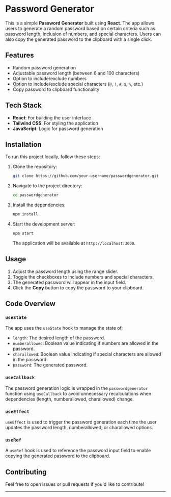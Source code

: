 # Password Generator

This is a simple **Password Generator** built using **React**. The app allows users to generate a random password based on certain criteria such as password length, inclusion of numbers, and special characters. Users can also copy the generated password to the clipboard with a single click.

## Features

- Random password generation
- Adjustable password length (between 6 and 100 characters)
- Option to include/exclude numbers
- Option to include/exclude special characters (`@`, `!`, `#`, `$`, `%`, etc.)
- Copy password to clipboard functionality

## Tech Stack

- **React**: For building the user interface
- **Tailwind CSS**: For styling the application
- **JavaScript**: Logic for password generation

## Installation

To run this project locally, follow these steps:

1. Clone the repository:

    ```bash
    git clone https://github.com/your-username/passwordgenerator.git
    ```

2. Navigate to the project directory:

    ```bash
    cd passwordgenerator
    ```

3. Install the dependencies:

    ```bash
    npm install
    ```

4. Start the development server:

    ```bash
    npm start
    ```

    The application will be available at `http://localhost:3000`.

## Usage

1. Adjust the password length using the range slider.
2. Toggle the checkboxes to include numbers and special characters.
3. The generated password will appear in the input field.
4. Click the **Copy** button to copy the password to your clipboard.

## Code Overview

### `useState`

The app uses the `useState` hook to manage the state of:
- `length`: The desired length of the password.
- `numberallowed`: Boolean value indicating if numbers are allowed in the password.
- `charallowed`: Boolean value indicating if special characters are allowed in the password.
- `password`: The generated password.

### `useCallback`

The password generation logic is wrapped in the `passwordgenerator` function using `useCallback` to avoid unnecessary recalculations when dependencies (length, numberallowed, charallowed) change.

### `useEffect`

`useEffect` is used to trigger the password generation each time the user updates the password length, numberallowed, or charallowed options.

### `useRef`

A `useRef` hook is used to reference the password input field to enable copying the generated password to the clipboard.


## Contributing

Feel free to open issues or pull requests if you'd like to contribute!


---